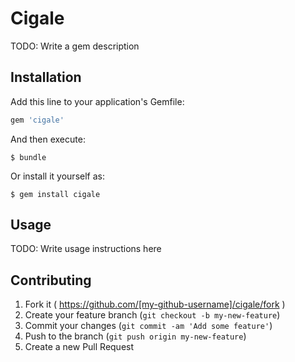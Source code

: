 # Cigale

TODO: Write a gem description

## Installation

Add this line to your application's Gemfile:

```ruby
gem 'cigale'
```

And then execute:

    $ bundle

Or install it yourself as:

    $ gem install cigale

## Usage

TODO: Write usage instructions here

## Contributing

1. Fork it ( https://github.com/[my-github-username]/cigale/fork )
2. Create your feature branch (`git checkout -b my-new-feature`)
3. Commit your changes (`git commit -am 'Add some feature'`)
4. Push to the branch (`git push origin my-new-feature`)
5. Create a new Pull Request
